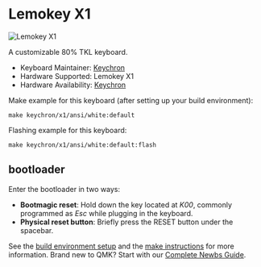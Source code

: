 # Lemokey X1

![Lemokey X1]()

A customizable 80% TKL keyboard.

* Keyboard Maintainer: [Keychron](https://github.com/keychron)
* Hardware Supported: Lemokey X1
* Hardware Availability: [Keychron](https://www.keychron.com)

Make example for this keyboard (after setting up your build environment):

    make keychron/x1/ansi/white:default

Flashing example for this keyboard:

    make keychron/x1/ansi/white:default:flash

## bootloader

Enter the bootloader in two ways:

* **Bootmagic reset**: Hold down the key located at *K00*, commonly programmed as *Esc* while plugging in the keyboard.
* **Physical reset button**: Briefly press the RESET button under the spacebar.

See the [build environment setup](https://docs.qmk.fm/#/getting_started_build_tools) and the [make instructions](https://docs.qmk.fm/#/getting_started_make_guide) for more information. Brand new to QMK? Start with our [Complete Newbs Guide](https://docs.qmk.fm/#/newbs).
